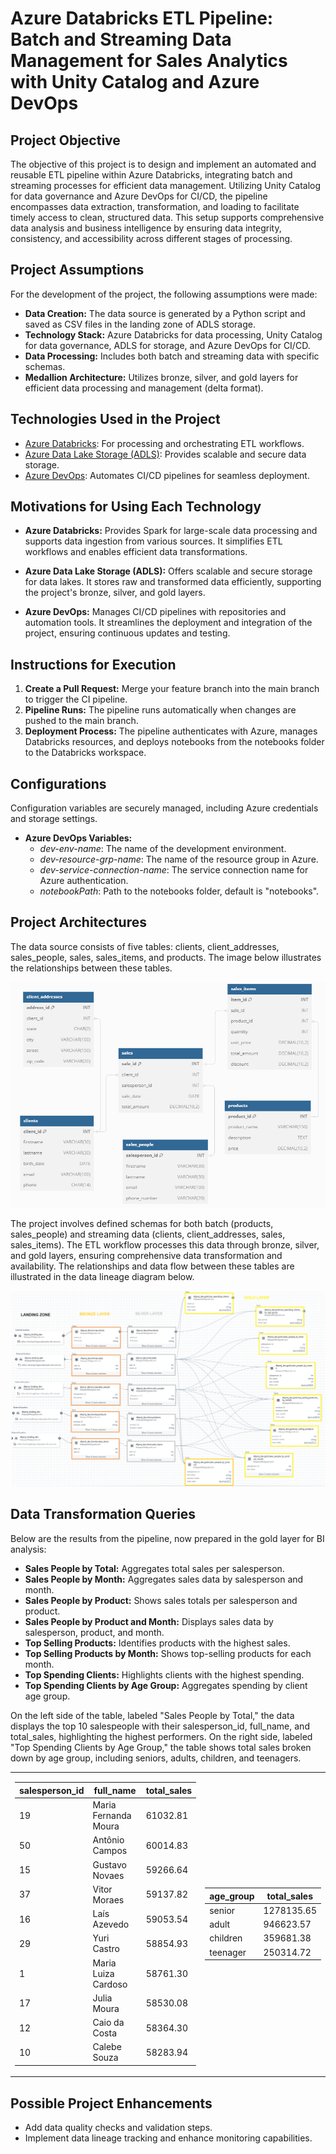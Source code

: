 # Azure Databricks ETL Pipeline: Batch and Streaming Data Management for Sales Analytics with Unity Catalog and Azure DevOps

## Project Objective

The objective of this project is to design and implement an automated and reusable ETL pipeline within Azure Databricks, integrating batch and streaming processes for efficient data management. Utilizing Unity Catalog for data governance and Azure DevOps for CI/CD, the pipeline encompasses data extraction, transformation, and loading to facilitate timely access to clean, structured data. This setup supports comprehensive data analysis and business intelligence by ensuring data integrity, consistency, and accessibility across different stages of processing.

## Project Assumptions

For the development of the project, the following assumptions were made:
+ **Data Creation:** The data source is generated by a Python script and saved as CSV files in the landing zone of ADLS storage.
+ **Technology Stack:** Azure Databricks for data processing, Unity Catalog for data governance, ADLS for storage, and Azure DevOps for CI/CD.
+ **Data Processing:** Includes both batch and streaming data with specific schemas.
+ **Medallion Architecture:** Utilizes bronze, silver, and gold layers for efficient data processing and management (delta format).

## Technologies Used in the Project

+ [Azure Databricks](https://azure.microsoft.com/en-us/products/databricks/): For processing and orchestrating ETL workflows.
+ [Azure Data Lake Storage (ADLS)](https://azure.microsoft.com/en-us/products/storage/data-lake-storage/): Provides scalable and secure data storage.
+ [Azure DevOps](https://azure.microsoft.com/en-us/products/devops/): Automates CI/CD pipelines for seamless deployment.

## Motivations for Using Each Technology

+ **Azure Databricks:** Provides Spark for large-scale data processing and supports data ingestion from various sources. It simplifies ETL workflows and enables efficient data transformations.

+ **Azure Data Lake Storage (ADLS):** Offers scalable and secure storage for data lakes. It stores raw and transformed data efficiently, supporting the project's bronze, silver, and gold layers.

+ **Azure DevOps:** Manages CI/CD pipelines with repositories and automation tools. It streamlines the deployment and integration of the project, ensuring continuous updates and testing.

## Instructions for Execution

1) **Create a Pull Request:** Merge your feature branch into the main branch to trigger the CI pipeline.
2) **Pipeline Runs:** The pipeline runs automatically when changes are pushed to the main branch.
3) **Deployment Process:** The pipeline authenticates with Azure, manages Databricks resources, and deploys notebooks from the notebooks folder to the Databricks workspace.

## Configurations

Configuration variables are securely managed, including Azure credentials and storage settings.

- **Azure DevOps Variables:**
  - *dev-env-name*: The name of the development environment.
  - *dev-resource-grp-name*: The name of the resource group in Azure.
  - *dev-service-connection-name*: The service connection name for Azure authentication.
  - *notebookPath*: Path to the notebooks folder, default is "notebooks".

## Project Architectures
The data source consists of five tables: clients, client_addresses, sales_people, sales, sales_items, and products. The image below illustrates the relationships between these tables.

![Project Tables](./diagrams/project_tables.png)

The project involves defined schemas for both batch (products, sales_people) and streaming data (clients, client_addresses, sales, sales_items). The ETL workflow processes this data through bronze, silver, and gold layers, ensuring comprehensive data transformation and availability. The relationships and data flow between these tables are illustrated in the data lineage diagram below.

![Data lineage](./diagrams/data_lineage.png)

## Data Transformation Queries

Below are the results from the pipeline, now prepared in the gold layer for BI analysis:

+ **Sales People by Total:** Aggregates total sales per salesperson.
+ **Sales People by Month:** Aggregates sales data by salesperson and month.
+ **Sales People by Product:** Shows sales totals per salesperson and product.
+ **Sales People by Product and Month:** Displays sales data by salesperson, product, and month.
+ **Top Selling Products:** Identifies products with the highest sales.
+ **Top Selling Products by Month:** Shows top-selling products for each month.
+ **Top Spending Clients:** Highlights clients with the highest spending.
+ **Top Spending Clients by Age Group:** Aggregates spending by client age group.

On the left side of the table, labeled "Sales People by Total," the data displays the top 10 salespeople with their salesperson_id, full_name, and total_sales, highlighting the highest performers. On the right side, labeled "Top Spending Clients by Age Group," the table shows total sales broken down by age group, including seniors, adults, children, and teenagers.

<table>
<tr>
<td>

| salesperson_id | full_name              | total_sales |
|----------------|------------------------|-------------|
| 19             | Maria Fernanda Moura    | 61032.81    |
| 50             | Antônio Campos          | 60014.83    |
| 15             | Gustavo Novaes          | 59266.64    |
| 37             | Vitor Moraes            | 59137.82    |
| 16             | Laís Azevedo            | 59053.54    |
| 29             | Yuri Castro             | 58854.93    |
| 1              | Maria Luiza Cardoso     | 58761.30    |
| 17             | Julia Moura             | 58530.08    |
| 12             | Caio da Costa           | 58364.30    |
| 10             | Calebe Souza            | 58283.94    |

</td>
<td>

| age_group | total_sales |
|-----------|-------------|
| senior    | 1278135.65  |
| adult     | 946623.57   |
| children  | 359681.38   |
| teenager  | 250314.72   |

</td>
</tr>
</table>

## Possible Project Enhancements

- Add data quality checks and validation steps.
- Implement data lineage tracking and enhance monitoring capabilities.